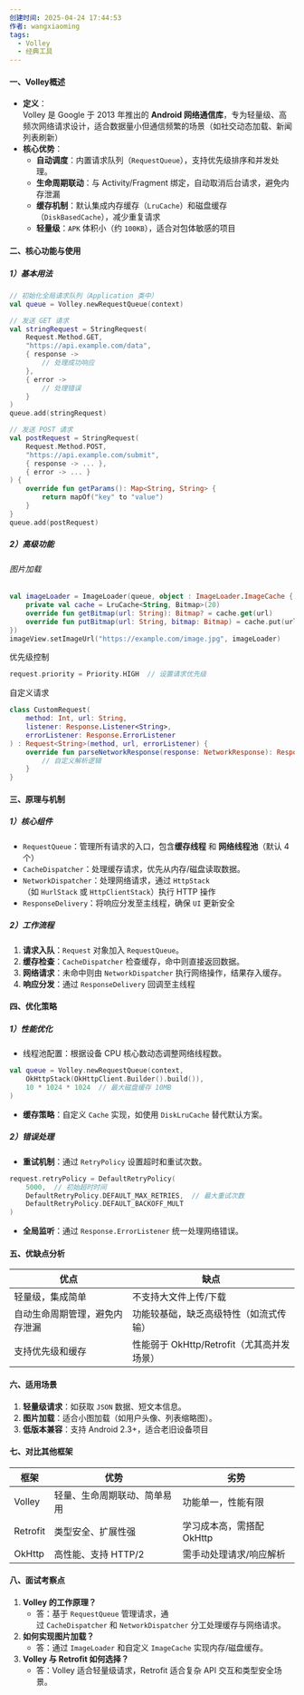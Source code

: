 ```yaml
---
创建时间: 2025-04-24 17:44:53
作者: wangxiaoming
tags:
  - Volley
  - 经典工具
---
```

#### 一、Volley概述
- **定义**​：  
    Volley 是 Google 于 2013 年推出的 ​**Android 网络通信库**，专为轻量级、高频次网络请求设计，适合数据量小但通信频繁的场景（如社交动态加载、新闻列表刷新）
- ​**核心优势**​：
    - ​**自动调度**​：内置请求队列（`RequestQueue`），支持优先级排序和并发处理。
    - ​**生命周期联动**​：与 Activity/Fragment 绑定，自动取消后台请求，避免内存泄漏
    - ​**缓存机制**​：默认集成内存缓存（`LruCache`）和磁盘缓存（`DiskBasedCache`），减少重复请求
    - ​**轻量级**​：`APK` 体积小（约 `100KB`），适合对包体敏感的项目
#### 二、核心功能与使用
##### 1）基本用法
```kotlin
// 初始化全局请求队列（Application 类中）
val queue = Volley.newRequestQueue(context)

// 发送 GET 请求
val stringRequest = StringRequest(
    Request.Method.GET, 
    "https://api.example.com/data",
    { response -> 
        // 处理成功响应
    },
    { error -> 
        // 处理错误
    }
)
queue.add(stringRequest)

// 发送 POST 请求
val postRequest = StringRequest(
    Request.Method.POST,
    "https://api.example.com/submit",
    { response -> ... },
    { error -> ... }
) {
    override fun getParams(): Map<String, String> {
        return mapOf("key" to "value")
    }
}
queue.add(postRequest)
```
##### 2）高级功能
###### 图片加载
```kotlin
val imageLoader = ImageLoader(queue, object : ImageLoader.ImageCache {
    private val cache = LruCache<String, Bitmap>(20)
    override fun getBitmap(url: String): Bitmap? = cache.get(url)
    override fun putBitmap(url: String, bitmap: Bitmap) = cache.put(url, bitmap)
})
imageView.setImageUrl("https://example.com/image.jpg", imageLoader)
```
优先级控制
```kotlin
request.priority = Priority.HIGH  // 设置请求优先级
```
自定义请求
```kotlin
class CustomRequest(
    method: Int, url: String, 
    listener: Response.Listener<String>,
    errorListener: Response.ErrorListener
) : Request<String>(method, url, errorListener) {
    override fun parseNetworkResponse(response: NetworkResponse): Response<String> {
        // 自定义解析逻辑
    }
}
```
#### 三、原理与机制
##### 1）核心组件
- ​`RequestQueue`​：管理所有请求的入口，包含 ​**缓存线程**​ 和 ​**网络线程池**​（默认 4 个）
- ​`CacheDispatcher`：处理缓存请求，优先从内存/磁盘读取数据。
- ​`NetworkDispatcher`：处理网络请求，通过 `HttpStack`（如 `HurlStack` 或 `HttpClientStack`）执行 HTTP 操作
- ​`ResponseDelivery`：将响应分发至主线程，确保 `UI` 更新安全
##### 2）工作流程
1. ​**请求入队**​：`Request` 对象加入 `RequestQueue`。
2. ​**缓存检查**​：`CacheDispatcher` 检查缓存，命中则直接返回数据。
3. ​**网络请求**​：未命中则由 `NetworkDispatcher` 执行网络操作，结果存入缓存。
4. ​**响应分发**​：通过 `ResponseDelivery` 回调至主线程
#### 四、优化策略
##### 1）性能优化
- 线程池配置：根据设备 CPU 核心数动态调整网络线程数。
```kotlin
val queue = Volley.newRequestQueue(context, 
    OkHttpStack(OkHttpClient.Builder().build()),
    10 * 1024 * 1024  // 最大磁盘缓存 10MB
)
```
- ​**缓存策略**​：自定义 `Cache` 实现，如使用 `DiskLruCache` 替代默认方案。
##### 2）错误处理
- ​**重试机制**​：通过 `RetryPolicy` 设置超时和重试次数。
```kotlin
request.retryPolicy = DefaultRetryPolicy(
    5000,  // 初始超时时间
    DefaultRetryPolicy.DEFAULT_MAX_RETRIES,  // 最大重试次数
    DefaultRetryPolicy.DEFAULT_BACKOFF_MULT
)
```
- **全局监听**​：通过 `Response.ErrorListener` 统一处理网络错误。

#### 五、优缺点分析
| ​**优点**​        | ​**缺点**​                      |
| --------------- | ----------------------------- |
| 轻量级，集成简单        | 不支持大文件上传/下载                   |
| 自动生命周期管理，避免内存泄漏 | 功能较基础，缺乏高级特性（如流式传输）           |
| 支持优先级和缓存        | 性能弱于 OkHttp/Retrofit（尤其高并发场景） |
#### 六、适用场景
1. ​**轻量级请求**​：如获取 `JSON` 数据、短文本信息。
2. ​**图片加载**​：适合小图加载（如用户头像、列表缩略图）。
3. ​**低版本兼容**​：支持 Android 2.3+，适合老旧设备项目
#### 七、对比其他框架
|​**框架**​|​**优势**​|​**劣势**​|
|---|---|---|
|Volley|轻量、生命周期联动、简单易用|功能单一，性能有限|
|Retrofit|类型安全、扩展性强|学习成本高，需搭配 OkHttp|
|OkHttp|高性能、支持 HTTP/2|需手动处理请求/响应解析|
#### 八、面试考察点
1. ​**Volley 的工作原理？​**​
    - 答：基于 `RequestQueue` 管理请求，通过 `CacheDispatcher` 和 `NetworkDispatcher` 分工处理缓存与网络请求。
2. ​**如何实现图片加载？​**​
    - 答：通过 `ImageLoader` 和自定义 `ImageCache` 实现内存/磁盘缓存。
3. ​**Volley 与 Retrofit 如何选择？​**​
    - 答：Volley 适合轻量级请求，Retrofit 适合复杂 API 交互和类型安全场景。